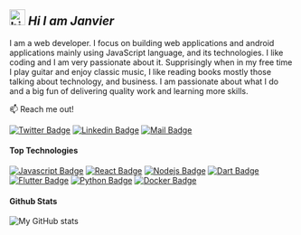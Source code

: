 ## <img src="https://user-images.githubusercontent.com/1303154/88677602-1635ba80-d120-11ea-84d8-d263ba5fc3c0.gif" width="28px" alt="hi"> _Hi I am Janvier_

I am a web developer. I focus on building web applications and android applications mainly using JavaScript language, and its technologies. I like coding and I am very passionate about it. Supprisingly when in my free time I play guitar and enjoy classic music, I like reading books mostly those talking about technology, and business. I am passionate about what I do and a big fun of delivering quality work and learning more skills.

:mailbox: Reach me out!

[![Twitter Badge](https://img.shields.io/badge/-@habineza_jan-1ca0f1?style=flat&labelColor=1ca0f1&logo=twitter&logoColor=white&link=https://twitter.com/habineza_jan)](https://twitter.com/habineza_jan) [![Linkedin Badge](https://img.shields.io/badge/-janvierhabineza-0e76a8?style=flat&labelColor=0e76a8&logo=linkedin&logoColor=white)](https://www.linkedin.com/in/janvierhabineza/) [![Mail Badge](https://img.shields.io/badge/-janvierhabineza-c0392b?style=flat&labelColor=c0392b&logo=gmail&logoColor=white)](mailto:habinezajanvier688@gmail.com)

#### Top Technologies

<!-- TODO: Make technologies links takes you to repositories -->

[![Javascript Badge](https://img.shields.io/badge/-Javascript-F0DB4F?style=for-the-badge&labelColor=black&logo=javascript&logoColor=F0DB4F)](#) [![React Badge](https://img.shields.io/badge/-React-61DBFB?style=for-the-badge&labelColor=black&logo=react&logoColor=61DBFB)](#) [![Nodejs Badge](https://img.shields.io/badge/-Nodejs-3C873A?style=for-the-badge&labelColor=black&logo=node.js&logoColor=3C873A)](#) [![Dart Badge](https://img.shields.io/badge/-DART-blue?style=for-the-badge&labelColor=black&logo=dart&logoColor=blue)](#) [![Flutter Badge](https://img.shields.io/badge/-FLUTTER-blue?style=for-the-badge&labelColor=black&logo=flutter&logoColor=blue)](#) [![Python Badge](https://img.shields.io/badge/-Python-FED84A?style=for-the-badge&labelColor=black&logo=python&logoColor=FED84A)](#) [![Docker Badge](https://img.shields.io/badge/-Docker-007acc?style=for-the-badge&labelColor=black&logo=docker&logoColor=007acc)](#)

#### Github Stats

![My GitHub stats](https://github-readme-stats.vercel.app/api?username=Habinezajanvier&show_icons=true&theme=tokyonight&rank_icon=github)
